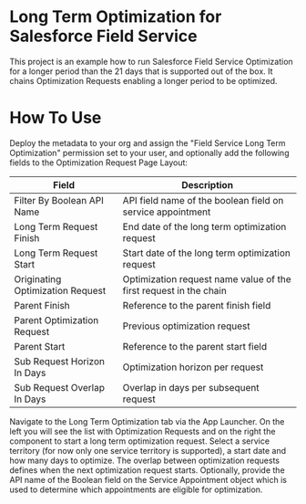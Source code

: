 # Long Term Optimization for Salesforce Field Service

This project is an example how to run Salesforce Field Service Optimization for a longer period than the 21 days that is supported out of the box. It chains Optimization Requests enabling a longer period to be optimized. 

# How To Use

Deploy the metadata to your org and assign the "Field Service Long Term Optimization" permission set to your user, and optionally add the following fields to the Optimization Request Page Layout:

| Field                            | Description                                                       |
|----------------------------------|-------------------------------------------------------------------|
| Filter By Boolean API Name       | API field name of the boolean field on service appointment        |
| Long Term Request Finish         | End date of the long term optimization request                    |
| Long Term Request Start          | Start date of the long term optimization request                  |
| Originating Optimization Request | Optimization request name value of the first request in the chain |
| Parent Finish                    | Reference to the parent finish field                              |
| Parent Optimization Request      | Previous optimization request                                     |
| Parent Start                     | Reference to the parent start field                               |
| Sub Request Horizon In Days      | Optimization horizon per request                                  |
| Sub Request Overlap In Days      | Overlap in days per subsequent request                           

Navigate to the Long Term Optimization tab via the App Launcher. On the left you will see the list with Optimization Requests and on the right the component to start a long term optimization request. Select a service territory (for now only one service territory is supported), a start date and how many days to optimize. The overlap between optimization requests defines when the next optimization request starts. Optionally, provide the API name of the Boolean field on the Service Appointment object which is used to determine which appointments are eligible for optimization. 